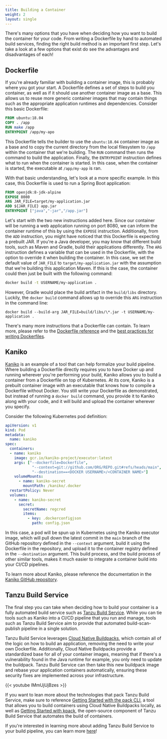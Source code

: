 ```yaml
---
title: Building a Container
weight: 2
layout: single
---
```


There's many options that you have when deciding how you want to build the container for your code. From writing a Dockerfile by hand to automated build services, finding the right build method is an important first step. Let's take a look at a few options that exist do see the advantages and disadvantages of each!

## Dockerfile

If you're already familiar with building a container image, this is probably where you got your start. A Dockerfile defines a set of steps to build you container, as well as if it should use another container image as a base. This allows us to reuse more generic container images that may contain things such as the appropriate application runtimes and dependencies. Consider this basic Dockerfile:

```dockerfile
FROM ubuntu:18.04
COPY . /app
RUN make /app
ENTRYPOINT /app/my-apo
```

This Dockerfile tells the builder to use the `ubuntu:18.04` container image as a base and to copy the current directory from the local filesystem to `/app` within the container that we're building. The `RUN` command then runs the command to build the application. Finally, the `ENTRYPOINT` instruction defines what to run when the container is started. In this case, when the container is started, the executable at `/app/my-app` is ran.

With that basic understanding, let's look at a more specific example. In this case, this Dockerfile is used to run a Spring Boot application:

```dockerfile
FROM openjdk:8-jdk-alpine
EXPOSE 8080
ARG JAR_FILE=target/my-application.jar
ADD ${JAR_FILE} app.jar
ENTRYPOINT ["java","-jar","/app.jar"]
```

Let's start with the two new instructions added here. Since our container will be running a web application running on port 8080, we can inform the container runtime of this by using the `EXPOSE` instruction. Additionally, from the `ADD` instruction, you might have noticed that this Dockerfile is expecting a prebuilt JAR. If you're a Java developer, you may know that different build tools, such as Maven and Gradle, build their applications differently. The `ARG` instruction defines a variable that can be used in the Dockerfile, with the option to override it when building the container. In this case, we set the default value of `JAR_FILE` to `target/my-application.jar` with the assumption that we're building this application Maven. If this is the case, the container could then just be built with the following command:

```bash
docker build -t USERNAME/my-application .
```

However, Gradle would place the build artifact in the `build/libs` directory. Luckily, the `docker build` command allows up to override this `ARG` instruction in the command line:

```
docker build --build-arg JAR_FILE=build/libs/\*.jar -t USERNAME/my-application .
```

There's many more instructions that a Dockerfile can contain. To learn more, please refer to the [Dockerfile reference](https://docs.docker.com/engine/reference/builder/) and the [best practices for writing Dockerfiles](https://docs.docker.com/develop/develop-images/dockerfile_best-practices/).

## Kaniko

[Kaniko](https://github.com/GoogleContainerTools/kaniko) is an example of a tool that can help formalize your build pipeline. Where building a Dockerfile directly requires you to have Docker up and running wherever you're performing your build, Kaniko allows you to build a container from a Dockerfile on top of Kubernetes. At its core, Kaniko is a prebuilt container image with an executable that knows how to compile a Dockerfile without Docker. You still write your Dockerfile as demonstrated, but instead of running a `docker build` command, you provide it to Kaniko along with your code, and it will build and upload the container wherever you specify.

Consider the following Kubernetes pod definition:

```yaml
apiVersion: v1
kind: Pod
metadata:
  name: kaniko
spec:
  containers:
  - name: kaniko
    image: gcr.io/kaniko-project/executor:latest
    args: ["--dockerfile=Dockerfile",
            "--context=git://github.com/ORG/REPO.git#refs/heads/main",
            "--destination==<DOCKER USERNAME>/<CONTAINER NAME>"]
    volumeMounts:
      - name: kaniko-secret
        mountPath: /kaniko/.docker
  restartPolicy: Never
  volumes:
    - name: kaniko-secret
      secret:
        secretName: regcred
        items:
          - key: .dockerconfigjson
            path: config.json
```

In this case, a pod will be spun up in Kubernetes using the Kaniko executor image, which will pull down the latest commit in the `main` branch of the GitHub repository defined in the `--context` argument, build it using the Dockerfile in the repository, and upload it to the container registry defined in the `--destination` argument. This build process, and the build process of other similar tools, makes it much easier to integrate a container build into your CI/CD pipelines.

To learn more about Kaniko, please reference the documentation in the [Kaniko GitHub repository](https://github.com/GoogleContainerTools/kaniko).

## Tanzu Build Service

The final step you can take when deciding how to build your container is a fully automated build service such as [Tanzu Build Service](https://tanzu.vmware.com/build-service).  While you can tie tools such as Kaniko into a CI/CD pipeline that you run and manage, tools such as Tanzu Build Service aim to provide that automated build-scan-publish pipeline in a single solution. 

Tanzu Build Service leverages [Cloud Native Buildpacks](/guides/containers/cnb-what-is/), which contain all of the logic on how to build an application, removing the need to write your own Dockerfile. Additionally, Cloud Native Buildpacks provide a standardized base for all of your container images, meaning that if there's a vulnerability found in the Java runtime for example, you only need to update the buildpack. Tanzu Build Service can then take this new buildpack image and rebase your application containers automatically, ensuring these security fixes are implemented across your infrastructure. 

{{< youtube IMmUjUjBzes >}}

If you want to lean more about the technologies that pack Tanzu Build Service, make sure to reference [Getting Started with the pack CLI](/guides/containers/cnb-gs-pack/), a tool that allows you to build containers using Cloud Native Buildpacks locally, as well as [Getting Started with kpack](/guides/containers/cnb-gs-kpack/), the open-source component of Tanzu Build Service that automates the build of containers.

If you're interested in learning more about adding Tanzu Build Service to your build pipeline, you can learn more [here](https://tanzu.vmware.com/build-service)!